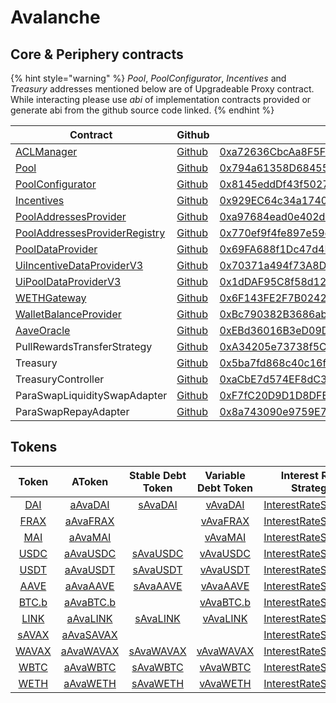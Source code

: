 # Avalanche

## Core & Periphery contracts

{% hint style="warning" %}
_Pool_, _PoolConfigurator_, _Incentives_ and _Treasury_ addresses mentioned below are of Upgradeable Proxy contract. While interacting please use _abi_ of implementation contracts provided or generate abi from the github source code linked.
{% endhint %}

| Contract                                                                                                       | Github                                                                                                                        | Address                                                                                                                    | ABI                                                                                                                             |
| -------------------------------------------------------------------------------------------------------------  | ----------------------------------------------------------------------------------------------------------------------------- | -------------------------------------------------------------------------------------------------------------------------- | ------------------------------------------------------------------------------------------------------------------------------- |
| [ACLManager](https://docs.aave.com/developers/core-contracts/aclmanager)                                       | [Github](https://github.com/aave/aave-v3-core/blob/master/contracts/protocol/configuration/ACLManager.sol)                    | [0xa72636CbcAa8F5FF95B2cc47F3CDEe83F3294a0B](https://snowtrace.io/address/0xa72636CbcAa8F5FF95B2cc47F3CDEe83F3294a0B#code) | [ABI](https://api.snowtrace.io/api?module=contract&action=getabi&address=0xa72636CbcAa8F5FF95B2cc47F3CDEe83F3294a0B&format=raw) |
| [Pool](https://docs.aave.com/developers/core-contracts/pool)                                                   | [Github](https://github.com/aave/aave-v3-core/blob/master/contracts/protocol/pool/Pool.sol)                                   | [0x794a61358D6845594F94dc1DB02A252b5b4814aD](https://snowtrace.io/address/0x794a61358D6845594F94dc1DB02A252b5b4814aD#code) | [ABI](https://api.snowtrace.io/api?module=contract&action=getabi&address=0xdf9e4abdbd94107932265319479643d3b05809dc&format=raw) |
| [PoolConfigurator](https://docs.aave.com/developers/core-contracts/poolconfigurator)                           | [Github](https://github.com/aave/aave-v3-core/blob/master/contracts/protocol/pool/PoolConfigurator.sol)                       | [0x8145eddDf43f50276641b55bd3AD95944510021E](https://snowtrace.io/address/0x8145eddDf43f50276641b55bd3AD95944510021E#code) | [ABI](https://api.snowtrace.io/api?module=contract&action=getabi&address=0xd6fa681e22306b0f4e605b979b7c9a1dfa865ade&format=raw) |
| [Incentives](https://docs.aave.com/developers/periphery-contracts/rewardscontroller)                           | [Github](https://github.com/aave/aave-v3-periphery/blob/master/contracts/rewards/RewardsController.sol)                       | [0x929EC64c34a17401F460460D4B9390518E5B473e](https://snowtrace.io/address/0x929EC64c34a17401F460460D4B9390518E5B473e#code) | [ABI](https://api.snowtrace.io/api?module=contract&action=getabi&address=0xaad324f7e4dd50c6b105820f8a877ee2dcbfa789&format=raw) |
| [PoolAddressesProvider](https://docs.aave.com/developers/core-contracts/pooladdressesprovider)                 | [Github](https://github.com/aave/aave-v3-core/blob/master/contracts/protocol/configuration/PoolAddressesProvider.sol)         | [0xa97684ead0e402dC232d5A977953DF7ECBaB3CDb](https://snowtrace.io/address/0xa97684ead0e402dC232d5A977953DF7ECBaB3CDb#code) | [ABI](https://api.snowtrace.io/api?module=contract&action=getabi&address=0xa97684ead0e402dC232d5A977953DF7ECBaB3CDb&format=raw) |
| [PoolAddressesProviderRegistry](https://docs.aave.com/developers/core-contracts/pooladdressesproviderregistry) | [Github](https://github.com/aave/aave-v3-core/blob/master/contracts/protocol/configuration/PoolAddressesProviderRegistry.sol) | [0x770ef9f4fe897e59daCc474EF11238303F9552b6](https://snowtrace.io/address/0x770ef9f4fe897e59daCc474EF11238303F9552b6#code) | [ABI](https://api.snowtrace.io/api?module=contract&action=getabi&address=0x770ef9f4fe897e59daCc474EF11238303F9552b6&format=raw) |
| [PoolDataProvider](https://docs.aave.com/developers/core-contracts/aaveprotocoldataprovider)                   | [Github](https://github.com/aave/aave-v3-core/blob/master/contracts/misc/AaveProtocolDataProvider.sol)                        | [0x69FA688f1Dc47d4B5d8029D5a35FB7a548310654](https://snowtrace.io/address/0x69fa688f1dc47d4b5d8029d5a35fb7a548310654#code) | [ABI](https://api.snowtrace.io/api?module=contract&action=getabi&address=0x69fa688f1dc47d4b5d8029d5a35fb7a548310654&format=raw) |
| [UiIncentiveDataProviderV3](https://docs.aave.com/developers/periphery-contracts/uiincentivedataproviderv3)    | [Github](https://github.com/aave/aave-v3-periphery/blob/master/contracts/misc/UiIncentiveDataProviderV3.sol)                  | [0x70371a494f73A8Df658C5cd29E2C1601787e1009](https://snowtrace.io/address/0x70371a494f73A8Df658C5cd29E2C1601787e1009#code) | [ABI](https://api.snowtrace.io/api?module=contract&action=getabi&address=0x70371a494f73A8Df658C5cd29E2C1601787e1009&format=raw) |
| [UiPoolDataProviderV3](https://docs.aave.com/developers/periphery-contracts/uipooldataproviderv3)              | [Github](https://github.com/aave/aave-v3-periphery/blob/master/contracts/misc/UiPoolDataProviderV3.sol)                       | [0x1dDAF95C8f58d1283E9aE5e3C964b575D7cF7aE3](https://snowtrace.io/address/0x1dDAF95C8f58d1283E9aE5e3C964b575D7cF7aE3#code) | [ABI](https://api.snowtrace.io/api?module=contract&action=getabi&address=0x1dDAF95C8f58d1283E9aE5e3C964b575D7cF7aE3&format=raw) |
| [WETHGateway](https://docs.aave.com/developers/periphery-contracts/wethgateway)                                | [Github](https://github.com/aave/aave-v3-periphery/blob/master/contracts/misc/WETHGateway.sol)                                | [0x6F143FE2F7B02424ad3CaD1593D6f36c0Aab69d7](https://snowtrace.io/address/0x6F143FE2F7B02424ad3CaD1593D6f36c0Aab69d7#code) | [ABI](https://api.snowtrace.io/api?module=contract&action=getabi&address=0x6F143FE2F7B02424ad3CaD1593D6f36c0Aab69d7&format=raw) |
| [WalletBalanceProvider](https://docs.aave.com/developers/periphery-contracts/walletbalanceprovider)            | [Github](https://github.com/aave/aave-v3-periphery/blob/master/contracts/misc/WalletBalanceProvider.sol)                      | [0xBc790382B3686abffE4be14A030A96aC6154023a](https://snowtrace.io/address/0xBc790382B3686abffE4be14A030A96aC6154023a#code) | [ABI](https://api.snowtrace.io/api?module=contract&action=getabi&address=0xBc790382B3686abffE4be14A030A96aC6154023a&format=raw) |
| [AaveOracle](https://docs.aave.com/developers/core-contracts/aaveoracle)                                       | [Github](https://github.com/aave/aave-v3-core/blob/master/contracts/misc/AaveOracle.sol)                                      | [0xEBd36016B3eD09D4693Ed4251c67Bd858c3c7C9C](https://snowtrace.io/address/0xEBd36016B3eD09D4693Ed4251c67Bd858c3c7C9C#code) | [ABI](https://api.snowtrace.io/api?module=contract&action=getabi&address=0xEBd36016B3eD09D4693Ed4251c67Bd858c3c7C9C&format=raw) |
| PullRewardsTransferStrategy                                                                                    | [Github](https://github.com/aave/aave-v3-periphery/blob/master/contracts/rewards/transfer-strategies/PullRewardsTransferStrategy.sol) | [0xA34205e73738f5C3443e8f8F7f13766adfF015eD](https://snowtrace.io/address/0xA34205e73738f5C3443e8f8F7f13766adfF015eD#code) | [ABI](https://api.snowtrace.io/api?module=contract&action=getabi&address=0xA34205e73738f5C3443e8f8F7f13766adfF015eD&format=raw) |
| Treasury                                                                                                       | [Github](https://github.com/aave/aave-v3-periphery/blob/master/contracts/treasury/Collector.sol)                              | [0x5ba7fd868c40c16f7aDfAe6CF87121E13FC2F7a0](https://snowtrace.io/address/0x5ba7fd868c40c16f7aDfAe6CF87121E13FC2F7a0#code) | [ABI](https://api.snowtrace.io/api?module=contract&action=getabi&address=0xa6a7b56f27c9c943945e8a636c01e433240700d8&format=raw) |
| TreasuryController                                                                                             | [Github](https://github.com/aave/aave-v3-periphery/blob/master/contracts/treasury/CollectorController.sol)                    | [0xaCbE7d574EF8dC39435577eb638167Aca74F79f0](https://snowtrace.io/address/0xaCbE7d574EF8dC39435577eb638167Aca74F79f0#code) | [ABI](https://api.snowtrace.io/api?module=contract&action=getabi&address=0xaCbE7d574EF8dC39435577eb638167Aca74F79f0&format=raw) |
| ParaSwapLiquiditySwapAdapter                                                                                   | [Github](https://github.com/aave/aave-v3-periphery/blob/master/contracts/adapters/paraswap/ParaSwapLiquiditySwapAdapter.sol)  | [0xF7fC20D9D1D8DFE55F5F2c3180272a5747dD327F](https://snowtrace.io/address/0xF7fC20D9D1D8DFE55F5F2c3180272a5747dD327F#code) |                                                                                                                                 |
| ParaSwapRepayAdapter                                                                                           | [Github](https://github.com/aave/aave-v3-periphery/blob/master/contracts/adapters/paraswap/ParaSwapRepayAdapter.sol)          | [0x8a743090e9759E758d15a4CFd18408fb6332c625](https://snowtrace.io/address/0x8a743090e9759e758d15a4cfd18408fb6332c625#code) |                                                                                                                                 |

## Tokens

| Token                                                                            | AToken                                                                               | Stable Debt Token                                                                    | Variable Debt Token                                                                  | Interest Rate Strategy                                                                               |
| :------------------------------------------------------------------------------: | :----------------------------------------------------------------------------------: | :----------------------------------------------------------------------------------: | :----------------------------------------------------------------------------------: | :--------------------------------------------------------------------------------------------------: |
| [DAI](https://snowtrace.io/address/0xd586E7F844cEa2F87f50152665BCbc2C279D8d70)   | [aAvaDAI](https://snowtrace.io/address/0x82E64f49Ed5EC1bC6e43DAD4FC8Af9bb3A2312EE)   | [sAvaDAI](https://snowtrace.io/address/0xd94112B5B62d53C9402e7A60289c6810dEF1dC9B)   | [vAvaDAI](https://snowtrace.io/address/0x8619d80FB0141ba7F184CbF22fd724116D9f7ffC)   | [InterestRateStrategy](https://snowtrace.io/address/0x79a906e8c998d2fb5C5D66d23c4c5416Fe0168D6#code) |
| [FRAX](https://snowtrace.io/address/0xd24c2ad096400b6fbcd2ad8b24e7acbc21a1da64)  | [aAvaFRAX](https://snowtrace.io/address/0xc45A479877e1e9Dfe9FcD4056c699575a1045dAA)  |                                                                                      | [vAvaFRAX](https://snowtrace.io/address/0x34e2eD44EF7466D5f9E0b782B5c08b57475e7907)  | [InterestRateStrategy](https://snowtrace.io/address/0x79a906e8c998d2fb5C5D66d23c4c5416Fe0168D6#code) |
| [MAI](https://snowtrace.io/address/0x5c49b268c9841aff1cc3b0a418ff5c3442ee3f3b)   | [aAvaMAI](https://snowtrace.io/address/0x8Eb270e296023E9D92081fdF967dDd7878724424)   |                                                                                      | [vAvaMAI](https://snowtrace.io/address/0xCE186F6Cccb0c955445bb9d10C59caE488Fea559)   | [InterestRateStrategy](https://snowtrace.io/address/0x79a906e8c998d2fb5C5D66d23c4c5416Fe0168D6#code) | 
| [USDC](https://snowtrace.io/address/0xB97EF9Ef8734C71904D8002F8b6Bc66Dd9c48a6E)  | [aAvaUSDC](https://snowtrace.io/address/0x625E7708f30cA75bfd92586e17077590C60eb4cD)  | [sAvaUSDC](https://snowtrace.io/address/0x307ffe186F84a3bc2613D1eA417A5737D69A7007)  | [vAvaUSDC](https://snowtrace.io/address/0xFCCf3cAbbe80101232d343252614b6A3eE81C989)  | [InterestRateStrategy](https://snowtrace.io/address/0x79a906e8c998d2fb5C5D66d23c4c5416Fe0168D6#code) |
| [USDT](https://snowtrace.io/address/0x9702230A8Ea53601f5cD2dc00fDBc13d4dF4A8c7)  | [aAvaUSDT](https://snowtrace.io/address/0x6ab707Aca953eDAeFBc4fD23bA73294241490620)  | [sAvaUSDT](https://snowtrace.io/address/0x70eFfc565DB6EEf7B927610155602d31b670e802)  | [vAvaUSDT](https://snowtrace.io/address/0xfb00AC187a8Eb5AFAE4eACE434F493Eb62672df7)  | [InterestRateStrategy](https://snowtrace.io/address/0x79a906e8c998d2fb5C5D66d23c4c5416Fe0168D6#code) |
| [AAVE](https://snowtrace.io/address/0x63a72806098bd3d9520cc43356dd78afe5d386d9)  | [aAvaAAVE](https://snowtrace.io/address/0xf329e36C7bF6E5E86ce2150875a84Ce77f477375)  | [sAvaAAVE](https://snowtrace.io/address/0xfAeF6A702D15428E588d4C0614AEFb4348D83D48)  | [vAvaAAVE](https://snowtrace.io/address/0xE80761Ea617F66F96274eA5e8c37f03960ecC679)  | [InterestRateStrategy](https://snowtrace.io/address/0x79a906e8c998d2fb5C5D66d23c4c5416Fe0168D6#code) |
| [BTC.b](https://snowtrace.io/address/0x152b9d0fdc40c096757f570a51e494bd4b943e50) | [aAvaBTC.b](https://snowtrace.io/address/0x8ffDf2DE812095b1D19CB146E4c004587C0A0692) |                                                                                      | [vAvaBTC.b](https://snowtrace.io/address/0xA8669021776Bc142DfcA87c21b4A52595bCbB40a) | [InterestRateStrategy](https://snowtrace.io/address/0x79a906e8c998d2fb5C5D66d23c4c5416Fe0168D6#code) |
| [LINK](https://snowtrace.io/address/0x5947BB275c521040051D82396192181b413227A3)  | [aAvaLINK](https://snowtrace.io/address/0x191c10Aa4AF7C30e871E70C95dB0E4eb77237530)  | [sAvaLINK](https://snowtrace.io/address/0x89D976629b7055ff1ca02b927BA3e020F22A44e4)  | [vAvaLINK](https://snowtrace.io/address/0x953A573793604aF8d41F306FEb8274190dB4aE0e)  | [InterestRateStrategy](https://snowtrace.io/address/0x79a906e8c998d2fb5C5D66d23c4c5416Fe0168D6#code) |
| [sAVAX](https://snowtrace.io/address/0x2b2c81e08f1af8835a78bb2a90ae924ace0ea4be) | [aAvaSAVAX](https://snowtrace.io/address/0x513c7E3a9c69cA3e22550eF58AC1C0088e918FFf) |                                                                                      |                                                                                      | [InterestRateStrategy](https://snowtrace.io/address/0x79a906e8c998d2fb5C5D66d23c4c5416Fe0168D6#code) |
| [WAVAX](https://snowtrace.io/address/0xB31f66AA3C1e785363F0875A1B74E27b85FD66c7) | [aAvaWAVAX](https://snowtrace.io/address/0x6d80113e533a2C0fe82EaBD35f1875DcEA89Ea97) | [sAvaWAVAX](https://snowtrace.io/address/0xF15F26710c827DDe8ACBA678682F3Ce24f2Fb56E) | [vAvaWAVAX](https://snowtrace.io/address/0x4a1c3aD6Ed28a636ee1751C69071f6be75DEb8B8) | [InterestRateStrategy](https://snowtrace.io/address/0x79a906e8c998d2fb5C5D66d23c4c5416Fe0168D6#code) |
| [WBTC](https://snowtrace.io/address/0x50b7545627a5162F82A992c33b87aDc75187B218)  | [aAvaWBTC](https://snowtrace.io/address/0x078f358208685046a11C85e8ad32895DED33A249)  | [sAvaWBTC](https://snowtrace.io/address/0x633b207Dd676331c413D4C013a6294B0FE47cD0e)  | [vAvaWBTC](https://snowtrace.io/address/0x92b42c66840C7AD907b4BF74879FF3eF7c529473)  | [InterestRateStrategy](https://snowtrace.io/address/0x79a906e8c998d2fb5C5D66d23c4c5416Fe0168D6#code) |
| [WETH](https://snowtrace.io/address/0x49D5c2BdFfac6CE2BFdB6640F4F80f226bc10bAB)  | [aAvaWETH](https://snowtrace.io/address/0xe50fA9b3c56FfB159cB0FCA61F5c9D750e8128c8)  | [sAvaWETH](https://snowtrace.io/address/0xD8Ad37849950903571df17049516a5CD4cbE55F6)  | [vAvaWETH](https://snowtrace.io/address/0x0c84331e39d6658Cd6e6b9ba04736cC4c4734351)  | [InterestRateStrategy](https://snowtrace.io/address/0x79a906e8c998d2fb5C5D66d23c4c5416Fe0168D6#code) |
